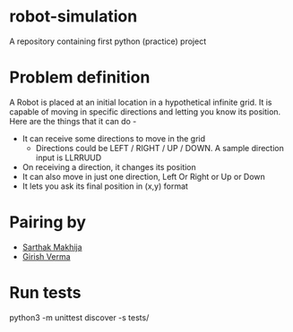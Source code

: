 # robot-simulation
A repository containing first python (practice) project

# Problem definition
A Robot is placed at an initial location in a hypothetical infinite grid. It is capable of moving in specific directions and letting you know its position.
Here are the things that it can do -

+ It can receive some directions to move in the grid
    + Directions could be LEFT / RIGHT / UP / DOWN. A sample direction input is LLRRUUD
+ On receiving a direction, it changes its position
+ It can also move in just one direction, Left Or Right or Up or Down
+ It lets you ask its final position in (x,y) format

# Pairing by
+ [Sarthak Makhija](https://github.com/SarthakMakhija)
+ [Girish Verma](https://github.com/v-girish)

# Run tests
python3 -m unittest discover -s tests/